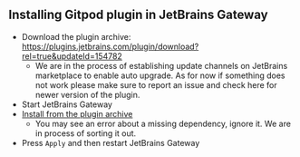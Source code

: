 ## Installing Gitpod plugin in JetBrains Gateway

<!-- Uncomment when nightly channel is available
- Start JetBrains Gateway
- [Add a custom repository](https://www.jetbrains.com/help/idea/managing-plugins.html#add_plugin_repos)
  for the nightly channel: https://plugins.jetbrains.com/plugins/list?channel=nightly&pluginId=18438-gitpod-gateway
- Install `Gitpod Gateway`
  [from the marketplace](https://www.jetbrains.com/help/idea/managing-plugins.html#install_plugin_from_repo)
- Restart JetBrains Gateway
-->

- Download the plugin archive: https://plugins.jetbrains.com/plugin/download?rel=true&updateId=154782
    - We are in the process of establishing update channels on JetBrains marketplace to enable auto upgrade. As for now
      if something does not work please make sure to report an issue and check here for newer version of the plugin.
- Start JetBrains Gateway
- [Install from the plugin archive](https://www.jetbrains.com/help/idea/managing-plugins.html#install_plugin_from_disk)
  - You may see an error about a missing dependency, ignore it. We are in process of sorting it out.
- Press `Apply` and then restart JetBrains Gateway
